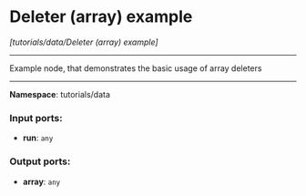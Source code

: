 # Deleter (array) example

_[tutorials/data/Deleter (array) example]_

---

Example node, that demonstrates the basic usage of array deleters

---

__Namespace__: tutorials/data

### Input ports:

* __run__: ` any `

### Output ports:

* __array__: ` any `

